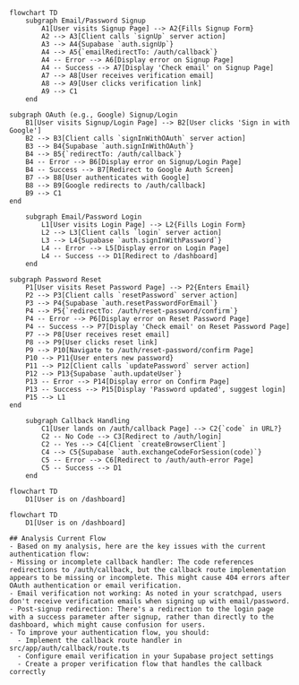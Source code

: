 ```mermaid
flowchart TD
    subgraph Email/Password Signup
        A1[User visits Signup Page] --> A2{Fills Signup Form}
        A2 --> A3[Client calls `signUp` server action]
        A3 --> A4{Supabase `auth.signUp`}
        A4 --> A5{`emailRedirectTo: /auth/callback`}
        A4 -- Error --> A6[Display error on Signup Page]
        A4 -- Success --> A7[Display 'Check email' on Signup Page]
        A7 --> A8[User receives verification email]
        A8 --> A9[User clicks verification link]
        A9 --> C1
    end
```
    subgraph OAuth (e.g., Google) Signup/Login
        B1[User visits Signup/Login Page] --> B2[User clicks 'Sign in with Google']
        B2 --> B3[Client calls `signInWithOAuth` server action]
        B3 --> B4{Supabase `auth.signInWithOAuth`}
        B4 --> B5{`redirectTo: /auth/callback`}
        B4 -- Error --> B6[Display error on Signup/Login Page]
        B4 -- Success --> B7[Redirect to Google Auth Screen]
        B7 --> B8[User authenticates with Google]
        B8 --> B9[Google redirects to /auth/callback]
        B9 --> C1
    end
```
    subgraph Email/Password Login
        L1[User visits Login Page] --> L2{Fills Login Form}
        L2 --> L3[Client calls `login` server action]
        L3 --> L4{Supabase `auth.signInWithPassword`}
        L4 -- Error --> L5[Display error on Login Page]
        L4 -- Success --> D1[Redirect to /dashboard]
    end
```
    subgraph Password Reset
        P1[User visits Reset Password Page] --> P2{Enters Email}
        P2 --> P3[Client calls `resetPassword` server action]
        P3 --> P4{Supabase `auth.resetPasswordForEmail`}
        P4 --> P5{`redirectTo: /auth/reset-password/confirm`}
        P4 -- Error --> P6[Display error on Reset Password Page]
        P4 -- Success --> P7[Display 'Check email' on Reset Password Page]
        P7 --> P8[User receives reset email]
        P8 --> P9[User clicks reset link]
        P9 --> P10[Navigate to /auth/reset-password/confirm Page]
        P10 --> P11{User enters new password}
        P11 --> P12[Client calls `updatePassword` server action]
        P12 --> P13{Supabase `auth.updateUser`}
        P13 -- Error --> P14[Display error on Confirm Page]
        P13 -- Success --> P15[Display 'Password updated', suggest login]
        P15 --> L1
    end
```
    subgraph Callback Handling
        C1[User lands on /auth/callback Page] --> C2{`code` in URL?}
        C2 -- No Code --> C3[Redirect to /auth/login]
        C2 -- Yes --> C4[Client `createBrowserClient`]
        C4 --> C5{Supabase `auth.exchangeCodeForSession(code)`}
        C5 -- Error --> C6[Redirect to /auth/auth-error Page]
        C5 -- Success --> D1
    end
```
```mermaid
flowchart TD
    D1[User is on /dashboard]
```
```mermaid
flowchart TD
    D1[User is on /dashboard]
```
```markdown∏
## Analysis Current Flow
- Based on my analysis, here are the key issues with the current authentication flow:
- Missing or incomplete callback handler: The code references redirections to /auth/callback, but the callback route implementation appears to be missing or incomplete. This might cause 404 errors after OAuth authentication or email verification.
- Email verification not working: As noted in your scratchpad, users don't receive verification emails when signing up with email/password.
- Post-signup redirection: There's a redirection to the login page with a success parameter after signup, rather than directly to the dashboard, which might cause confusion for users.
- To improve your authentication flow, you should:
  - Implement the callback route handler in src/app/auth/callback/route.ts
  - Configure email verification in your Supabase project settings
  - Create a proper verification flow that handles the callback correctly
```




